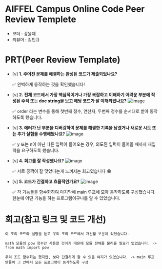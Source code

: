 # AIFFEL Campus Online Code Peer Review Templete
- 코더 : 강윤제
- 리뷰어 : 김민규


# PRT(Peer Review Template)
- [v]  **1. 주어진 문제를 해결하는 완성된 코드가 제출되었나요?**

    ✅ 완벽하게 동작하는 것을 확인했습니다!
       
    
- [v]  **2. 전체 코드에서 가장 핵심적이거나 가장 복잡하고 이해하기 어려운 부분에 작성된 
주석 또는 doc string을 보고 해당 코드가 잘 이해되었나요?**
   ![image](https://github.com/user-attachments/assets/627295e9-ac80-4e5c-ae45-b534dfed9f04)

    ✅ order 라는 변수를 통해 첫번째 정수, 연산자, 두번째 정수를 순서대로 받아 동작하도록 했습니다.
         
- [v]  **3. 에러가 난 부분을 디버깅하여 문제를 해결한 기록을 남겼거나
새로운 시도 또는 추가 실험을 수행해봤나요?**
    ![image](https://github.com/user-attachments/assets/582a838e-e619-4270-83ca-a580e0388592)

    ✅ y 또는 n이 아닌 다른 입력이 들어오는 경우, 의도된 입력이 들어올 때까지 재입력을 요구하도록 했습니다. 
        
- [v]  **4. 회고를 잘 작성했나요?**
    ![image](https://github.com/user-attachments/assets/6d6e3c9b-9928-49c2-a094-cc6193aaa82b)

    ✅ 서로 쿵짝이 잘 맞았다는게 느껴지는 회고였습니다 😁
        
- [v]  **5. 코드가 간결하고 효율적인가요?**
    ![image](https://github.com/user-attachments/assets/f322b8c1-f276-43d0-a9f5-31a3ab851dd8)

    ✅ 각 기능들을 함수화하여 마지막에 main 루프에 모아 동작하도록 구성했습니다. 한눈에 어떤 기능을 하는 프로그램이구나를 알 수 있었습니다.

# 회고(참고 링크 및 코드 개선)

    이 조의 코드와 설명을 듣고 우리 조의 코드에서 개선할 부분이 있었습니다.
    
    math 모듈의 pow 함수만 사용할 것이기 때문에 모듈 전체를 불러올 필요가 없었습니다. -> from math import pow

    우리 조도 함수화는 했지만, 보다 간결하게 할 수 있을 여지가 있었습니다. -> main 루프 만들어 그 안에서 모든 프로그램이 동작하도록 구성
    

